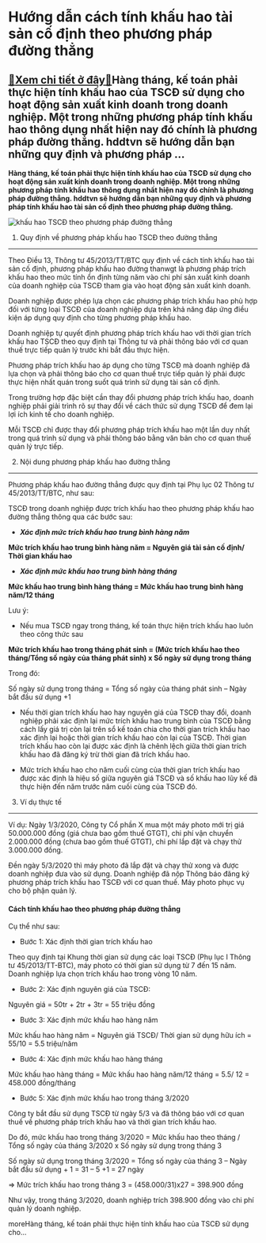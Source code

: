 Hướng dẫn cách tính khấu hao tài sản cố định theo phương pháp đường thẳng
=========================================================================

[:gift:Xem chi tiết ở đây:gift:](https://hddtvn.com/huong-dan-cach-tinh-khau-hao-tai-san-co-dinh-theo-phuong-phap-duong-thang/)Hàng tháng, kế toán phải thực hiện tính khấu hao của TSCĐ sử dụng cho hoạt động sản xuất kinh doanh trong doanh nghiệp. Một trong những phương pháp tính khấu hao thông dụng nhất hiện nay đó chính là phương pháp đường thẳng. hddtvn sẽ hướng dẫn bạn những quy định và phương pháp …
---------------------------------------------------------------------------------------------------------------------------------------------------------------------------------------------------------------------------------------------------------------------------------------

**Hàng tháng, kế toán phải thực hiện tính khấu hao của TSCĐ sử dụng cho hoạt động sản xuất kinh doanh trong doanh nghiệp. Một trong những phương pháp tính khấu hao thông dụng nhất hiện nay đó chính là phương pháp đường thẳng. hddtvn sẽ hướng dẫn bạn những quy định và phương pháp tính khấu hao tài sản cố định theo phương pháp đường thẳng.**


![khấu hao TSCĐ theo phương pháp đường thẳng](https://hddtvn.com/wp-content/uploads/2021/01/fixed-asset-depreciation.png)


1. Quy định về phương pháp khấu hao TSCĐ theo đường thẳng
---------------------------------------------------------


Theo Điều 13, Thông tư 45/2013/TT/BTC quy định về cách tính khấu hao tài sản cố định, phương pháp khấu hao đường thanwgt là phương pháp trích khấu hao theo mức tính ổn định từng năm vào chi phí sản xuất kinh doanh của doanh nghiệp của TSCĐ tham gia vào hoạt động sản xuất kinh doanh.


Doanh nghiệp được phép lựa chọn các phương pháp trích khấu hao phù hợp đối với từng loại TSCĐ của doanh nghiệp dựa trên khả năng đáp ứng điều kiện áp dụng quy định cho từng phương pháp khấu hao.


Doanh nghiệp tự quyết định phương pháp trích khấu hao với thời gian trích khấu hao TSCĐ theo quy định tại Thông tư và phải thông báo với cơ quan thuế trực tiếp quản lý trước khi bắt đầu thực hiện.


Phương pháp trích khấu hao áp dụng cho từng TSCĐ mà doanh nghiệp đã lựa chọn và phải thông báo cho cơ quan thuế trực tiếp quản lý phải được thực hiện nhất quán trong suốt quá trình sử dụng tài sản cố định.


Trong trường hợp đặc biệt cần thay đổi phương pháp trích khấu hao, doanh nghiệp phải giải trình rõ sự thay đổi về cách thức sử dụng TSCĐ để đem lại lợi ích kinh tế cho doanh nghiệp.


Mỗi TSCĐ chỉ được thay đổi phương pháp trích khấu hao một lần duy nhất trong quá trình sử dụng và phải thông báo bằng văn bản cho cơ quan thuế quản lý trực tiếp.


2. Nội dung phương pháp khấu hao đường thẳng
--------------------------------------------


Phương pháp khấu hao đường thẳng được quy định tại Phụ lục 02 Thông tư 45/2013/TT/BTC, như sau:


TSCĐ trong doanh nghiệp được trích khấu hao theo phương pháp khấu hao đường thẳng thông qua các bước sau:




* ***Xác định mức trích khấu hao trung bình hàng năm***



**Mức trích khấu hao trung bình hàng năm = Nguyên giá tài sản cố định/ Thời gian khấu hao**




* ***Xác định mức khấu hao trung bình hàng tháng***



**Mức khấu hao trung bình hàng tháng = Mức khấu hao trung bình hàng năm/12 tháng**


Lưu ý:




* Nếu mua TSCĐ ngay trong tháng, kế toán thực hiện trích khấu hao luôn theo công thức sau



**Mức trích khấu hao trong tháng phát sinh = (Mức trích khấu hao theo tháng/Tổng số ngày của tháng phát sinh) x Số ngày sử dụng trong tháng**


Trong đó:


Số ngày sử dụng trong tháng = Tổng số ngày của tháng phát sinh – Ngày bắt đầu sử dụng +1




* Nếu thời gian trích khấu hao hay nguyên giá của TSCĐ thay đổi, doanh nghiệp phải xác định lại mức trích khấu hao trung bình của TSCĐ bằng cách lấy giá trị còn lại trên sổ kế toán chia cho thời gian trích khấu hao xác định lại hoặc thời gian trích khấu hao còn lại của TSCĐ. Thời gian trích khấu hao còn lại được xác định là chênh lệch giữa thời gian trích khấu hao đã đăng ký trừ thời gian đã trích khấu hao.

* Mức trích khấu hao cho năm cuối cùng của thời gian trích khấu hao được xác định là hiệu số giữa nguyên giá TSCĐ và số khấu hao lũy kế đã thực hiện đến năm trước năm cuối cùng của TSCĐ đó.



3. Ví dụ thực tế
----------------


Ví dụ: Ngày 1/3/2020, Công ty Cổ phần X mua một máy photo mới trị giá 50.000.000 đồng (giá chưa bao gồm thuế GTGT), chi phí vận chuyển 2.000.000 đồng (chưa bao gồm thuế GTGT), chi phí lắp đặt và chạy thử 3.000.000 đồng.


Đền ngày 5/3/2020 thì máy photo đã lắp đặt và chạy thử xong và được doanh nghiệp đưa vào sử dụng. Doanh nghiệp đã nộp Thông báo đăng ký phương pháp trích khấu hao TSCĐ với cơ quan thuế. Máy photo phục vụ cho bộ phận quản lý.


#### Cách tính khấu hao theo phương pháp đường thẳng


Cụ thể như sau:




* Bước 1: Xác định thời gian trích khấu hao



Theo quy định tại Khung thời gian sử dụng các loại TSCĐ (Phụ lục I Thông tư 45/2013/TT-BTC), máy photo có thời gian sử dụng từ 7 đến 15 năm. Doanh nghiệp lựa chọn trích khấu hao trong vòng 10 năm.




* Bước 2: Xác định nguyên giá của TSCĐ:



Nguyên giá = 50tr + 2tr + 3tr = 55 triệu đồng




* Bước 3: Xác định mức khấu hao hàng năm



Mức khấu hao hàng năm = Nguyên giá TSCĐ/ Thời gian sử dụng hữu ích = 55/10 = 5.5 triệu/năm




* Bước 4: Xác định mức khấu hao hàng tháng



Mức khấu hao hàng tháng = Mức khấu hao hàng năm/12 tháng = 5.5/ 12 = 458.000 đồng/tháng




* Bước 5: Xác định mức khấu hao trong tháng 3/2020



Công ty bắt đầu sử dụng TSCĐ từ ngày 5/3 và đã thông báo với cơ quan thuế về phương pháp trích khấu hao và thời gian trích khấu hao.


Do đó, mức khấu hao trong tháng 3/2020 = Mức khấu hao theo tháng / Tổng số ngày của tháng 3/2020 x Số ngày sử dụng trong tháng 3


Số ngày sử dụng trong tháng 3/2020 = Tổng số ngày của tháng 3 – Ngày bắt đầu sử dụng + 1 = 31 – 5 +1 = 27 ngày


=> Mức trích khấu hao trong tháng 3 = (458.000/31)x27 = 398.900 đồng


Như vậy, trong tháng 3/2020, doanh nghiệp trích 398.900 đồng vào chi phí quản lý doanh nghiệp.



moreHàng tháng, kế toán phải thực hiện tính khấu hao của TSCĐ sử dụng cho…

